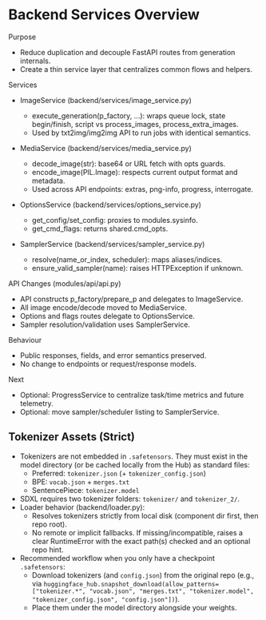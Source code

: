 Backend Services Overview
=========================

Purpose
- Reduce duplication and decouple FastAPI routes from generation internals.
- Create a thin service layer that centralizes common flows and helpers.

Services
- ImageService (backend/services/image_service.py)
  - execute_generation(p_factory, ...): wraps queue lock, state begin/finish, script vs process_images, process_extra_images.
  - Used by txt2img/img2img API to run jobs with identical semantics.

- MediaService (backend/services/media_service.py)
  - decode_image(str): base64 or URL fetch with opts guards.
  - encode_image(PIL.Image): respects current output format and metadata.
  - Used across API endpoints: extras, png-info, progress, interrogate.

- OptionsService (backend/services/options_service.py)
  - get_config/set_config: proxies to modules.sysinfo.
  - get_cmd_flags: returns shared.cmd_opts.

- SamplerService (backend/services/sampler_service.py)
  - resolve(name_or_index, scheduler): maps aliases/indices.
  - ensure_valid_sampler(name): raises HTTPException if unknown.

API Changes (modules/api/api.py)
- API constructs p_factory/prepare_p and delegates to ImageService.
- All image encode/decode moved to MediaService.
- Options and flags routes delegate to OptionsService.
- Sampler resolution/validation uses SamplerService.

Behaviour
- Public responses, fields, and error semantics preserved.
- No change to endpoints or request/response models.

Next
- Optional: ProgressService to centralize task/time metrics and future telemetry.
- Optional: move sampler/scheduler listing to SamplerService.

Tokenizer Assets (Strict)
-------------------------

- Tokenizers are not embedded in `.safetensors`. They must exist in the model directory (or be cached locally from the Hub) as standard files:
  - Preferred: `tokenizer.json` (+ `tokenizer_config.json`)
  - BPE: `vocab.json` + `merges.txt`
  - SentencePiece: `tokenizer.model`
- SDXL requires two tokenizer folders: `tokenizer/` and `tokenizer_2/`.
- Loader behavior (backend/loader.py):
  - Resolves tokenizers strictly from local disk (component dir first, then repo root).
  - No remote or implicit fallbacks. If missing/incompatible, raises a clear RuntimeError with the exact path(s) checked and an optional repo hint.
- Recommended workflow when you only have a checkpoint `.safetensors`:
  - Download tokenizers (and `config.json`) from the original repo (e.g., via `huggingface_hub.snapshot_download(allow_patterns=["tokenizer.*", "vocab.json", "merges.txt", "tokenizer.model", "tokenizer_config.json", "config.json"])`).
  - Place them under the model directory alongside your weights.

